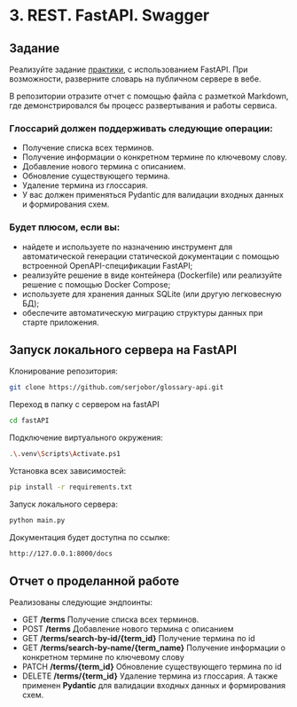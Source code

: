 # 3. REST. FastAPI. Swagger

## Задание
Реализуйте задание [практики](https://kodaktor.ru/g/itmo_technopr3), с использованием FastAPI. При возможности, разверните словарь на публичном сервере в вебе. 

В репозитории отразите отчет с помощью файла с разметкой Markdown, где демонстрировался бы процесс развертывания и работы сервиса.

### Глоссарий должен поддерживать следующие операции:
- Получение списка всех терминов.
- Получение информации о конкретном термине по ключевому слову.
- Добавление нового термина с описанием.
- Обновление существующего термина.
- Удаление термина из глоссария.
- У вас должен применяться Pydantic для валидации входных данных и формирования схем. 

### Будет плюсом, если вы:
- найдете и используете по назначению инструмент для автоматической генерации статической документации с помощью встроенной OpenAPI-спецификации FastAPI;
- реализуйте  решение в виде контейнера (Dockerfile) или реализуйте решение с помощью Docker Compose; 
- используете для хранения данных  SQLite (или другую легковесную БД);
- обеспечите автоматическую миграцию структуры данных при старте приложения. 


## Запуск локального сервера на FastAPI

Клонирование репозитория:
```bash
git clone https://github.com/serjobor/glossary-api.git
```

Переход в папку с сервером на fastAPI
```bash
cd fastAPI
```

Подключение виртуального окружения:
```bash
.\.venv\Scripts\Activate.ps1
```

Установка всех зависимостей:
```bash
pip install -r requirements.txt
```

Запуск локального сервера:
```bash
python main.py
```

Документация будет доступна по ссылке:

```bash
http://127.0.0.1:8000/docs
```

## Отчет о проделанной работе
Реализованы следующие эндпоинты:
- GET **/terms** Получение списка всех терминов.
- POST **/terms** Добавление нового термина с описанием 
- GET **/terms/search-by-id/{term_id}** Получение термина по id 
- GET **/terms/search-by-name/{term_name}** Получение информации о конкретном термине по ключевому слову 
- PATCH **/terms/{term_id}** Обновление существующего термина по id 
- DELETE **/terms/{term_id}** Удаление термина из глоссария.
А также применен **Pydantic** для валидации входных данных и формирования схем.

